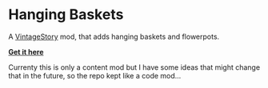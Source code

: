 # Hanging Baskets

A [VintageStory](https://www.vintagestory.at/) mod, that adds hanging baskets and flowerpots.

**[Get it here](https://mods.vintagestory.at/hangingbaskets)**

Currenty this is only a content mod but I have some ideas that might change that in the future, so the repo kept like a code mod...
